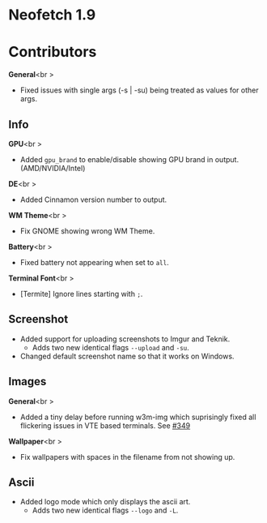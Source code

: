 # Neofetch 1.9

# Contributors


**General**<br \>

- Fixed issues with single args (-s | -su) being treated as values for other args.


## Info

**GPU**<br \>

- Added `gpu_brand` to enable/disable showing GPU brand in output. (AMD/NVIDIA/Intel)

**DE**<br \>

- Added Cinnamon version number to output.

**WM Theme**<br \>

- Fix GNOME showing wrong WM Theme.

**Battery**<br \>

- Fixed battery not appearing when set to `all`.

**Terminal Font**<br \>

- [Termite] Ignore lines starting with `;`.


## Screenshot

- Added support for uploading screenshots to Imgur and Teknik.
    - Adds two new identical flags `--upload` and `-su`.
- Changed default screenshot name so that it works on Windows.


## Images

**General**<br \>

- Added a tiny delay before running w3m-img which suprisingly fixed all flickering issues in VTE based terminals. See [#349](https://github.com/dylanaraps/neofetch/pull/349)

**Wallpaper**<br \>

- Fix wallpapers with spaces in the filename from not showing up.


## Ascii

- Added logo mode which only displays the ascii art.
    - Adds two new identical flags `--logo` and `-L`.
